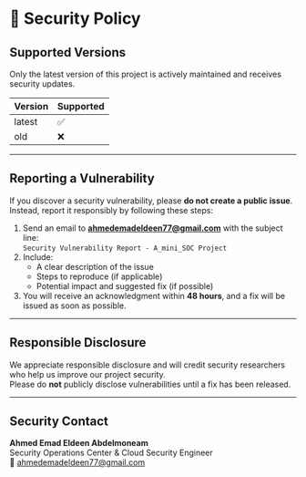 # 🔐 Security Policy

## Supported Versions
Only the latest version of this project is actively maintained and receives security updates.

| Version | Supported |
|----------|------------|
| latest   | ✅ |
| old      | ❌ |

---

## Reporting a Vulnerability
If you discover a security vulnerability, please **do not create a public issue**.  
Instead, report it responsibly by following these steps:

1. Send an email to **ahmedemadeldeen77@gmail.com** with the subject line:  
   `Security Vulnerability Report - A_mini_SOC Project`
2. Include:
   - A clear description of the issue  
   - Steps to reproduce (if applicable)  
   - Potential impact and suggested fix (if possible)
3. You will receive an acknowledgment within **48 hours**, and a fix will be issued as soon as possible.

---

## Responsible Disclosure
We appreciate responsible disclosure and will credit security researchers who help us improve our project security.  
Please do **not** publicly disclose vulnerabilities until a fix has been released.

---

## Security Contact
**Ahmed Emad Eldeen Abdelmoneam**  
Security Operations Center & Cloud Security Engineer  
📧 ahmedemadeldeen77@gmail.com
